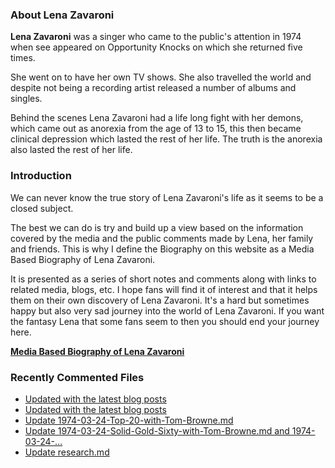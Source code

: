 ### About Lena Zavaroni

<p><strong>Lena Zavaroni</strong> was a singer who came to the public's attention in 1974 when see appeared on Opportunity Knocks on which she returned five times.</p>

<p>She went on to have her own TV shows. She also travelled the world and despite not being a recording artist released a number of albums and singles.</p>

<p>Behind the scenes Lena Zavaroni had a life long fight with her demons, which came out as anorexia from the age of 13 to 15, this then became clinical depression which lasted the rest of her life. The truth is the anorexia also lasted the rest of her life.</p>

### Introduction

<p>We can never know the true story of Lena Zavaroni's life as it seems to be a closed subject.</p>

<p>The best we can do is try and build up a view based on the information covered by the media and the public comments made by Lena, her family and friends. This is why I define the Biography on this website as a Media Based Biography of Lena Zavaroni.</p>

<p>It is presented as a series of short notes and comments along with links to related media, blogs, etc. I hope fans will find it of interest and that it helps them on their own discovery of Lena Zavaroni. It's a hard but sometimes happy but also very sad journey into the world of Lena Zavaroni. If you want the fantasy Lena that some fans seem to then you should end your journey here.</p>

<a href="https://fanzoflenazavaroni.github.io/biography/lena-zavaroni/"><strong>Media Based Biography of Lena Zavaroni</strong></a>

### Recently Commented Files

<!-- BLOG-POST-LIST:START -->
- [Updated with the latest blog posts](https://github.com/FanzOfLenaZavaroni/fanzoflenazavaroni.github.io/commit/6ef2b0c3e9a670b767018bf18daf5e88a9502b71)
- [Updated with the latest blog posts](https://github.com/FanzOfLenaZavaroni/fanzoflenazavaroni.github.io/commit/3905f11c0f7a01b28f4995c331565912b6067919)
- [Update 1974-03-24-Top-20-with-Tom-Browne.md](https://github.com/FanzOfLenaZavaroni/fanzoflenazavaroni.github.io/commit/6d87ac6ee9cb082be6251db4cf59bc524ea14d49)
- [Update 1974-03-24-Solid-Gold-Sixty-with-Tom-Browne.md and 1974-03-24-…](https://github.com/FanzOfLenaZavaroni/fanzoflenazavaroni.github.io/commit/c472997e9fd5f994fa2f8c5827ee52976dc9a160)
- [Update research.md](https://github.com/FanzOfLenaZavaroni/fanzoflenazavaroni.github.io/commit/01a2ffad905d07776485e319db43d8ff54629912)
<!-- BLOG-POST-LIST:END -->
